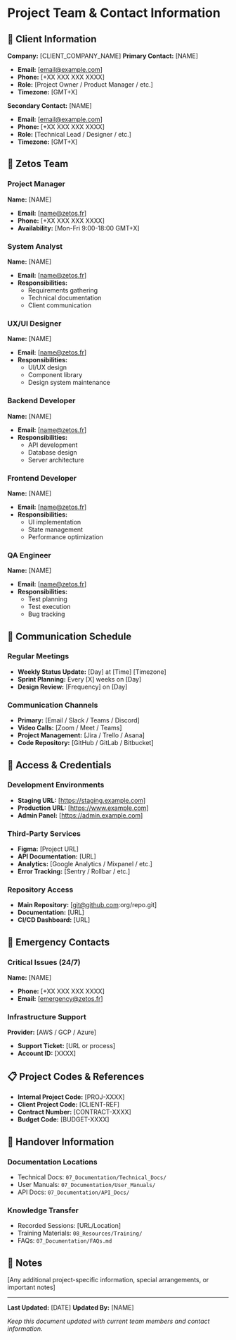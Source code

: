 # Project Team & Contact Information

## 👥 Client Information

**Company:** [CLIENT_COMPANY_NAME]
**Primary Contact:** [NAME]
- **Email:** [email@example.com]
- **Phone:** [+XX XXX XXX XXXX]
- **Role:** [Project Owner / Product Manager / etc.]
- **Timezone:** [GMT+X]

**Secondary Contact:** [NAME]
- **Email:** [email@example.com]
- **Phone:** [+XX XXX XXX XXXX]
- **Role:** [Technical Lead / Designer / etc.]
- **Timezone:** [GMT+X]

## 🏢 Zetos Team

### Project Manager
**Name:** [NAME]
- **Email:** [name@zetos.fr]
- **Phone:** [+XX XXX XXX XXXX]
- **Availability:** [Mon-Fri 9:00-18:00 GMT+X]

### System Analyst
**Name:** [NAME]
- **Email:** [name@zetos.fr]
- **Responsibilities:**
  - Requirements gathering
  - Technical documentation
  - Client communication

### UX/UI Designer
**Name:** [NAME]
- **Email:** [name@zetos.fr]
- **Responsibilities:**
  - UI/UX design
  - Component library
  - Design system maintenance

### Backend Developer
**Name:** [NAME]
- **Email:** [name@zetos.fr]
- **Responsibilities:**
  - API development
  - Database design
  - Server architecture

### Frontend Developer
**Name:** [NAME]
- **Email:** [name@zetos.fr]
- **Responsibilities:**
  - UI implementation
  - State management
  - Performance optimization

### QA Engineer
**Name:** [NAME]
- **Email:** [name@zetos.fr]
- **Responsibilities:**
  - Test planning
  - Test execution
  - Bug tracking

## 📅 Communication Schedule

### Regular Meetings
- **Weekly Status Update:** [Day] at [Time] [Timezone]
- **Sprint Planning:** Every [X] weeks on [Day]
- **Design Review:** [Frequency] on [Day]

### Communication Channels
- **Primary:** [Email / Slack / Teams / Discord]
- **Video Calls:** [Zoom / Meet / Teams]
- **Project Management:** [Jira / Trello / Asana]
- **Code Repository:** [GitHub / GitLab / Bitbucket]

## 🔑 Access & Credentials

### Development Environments
- **Staging URL:** [https://staging.example.com]
- **Production URL:** [https://www.example.com]
- **Admin Panel:** [https://admin.example.com]

### Third-Party Services
- **Figma:** [Project URL]
- **API Documentation:** [URL]
- **Analytics:** [Google Analytics / Mixpanel / etc.]
- **Error Tracking:** [Sentry / Rollbar / etc.]

### Repository Access
- **Main Repository:** [git@github.com:org/repo.git]
- **Documentation:** [URL]
- **CI/CD Dashboard:** [URL]

## 🚨 Emergency Contacts

### Critical Issues (24/7)
**Name:** [NAME]
- **Phone:** [+XX XXX XXX XXXX]
- **Email:** [emergency@zetos.fr]

### Infrastructure Support
**Provider:** [AWS / GCP / Azure]
- **Support Ticket:** [URL or process]
- **Account ID:** [XXXX]

## 📋 Project Codes & References

- **Internal Project Code:** [PROJ-XXXX]
- **Client Project Code:** [CLIENT-REF]
- **Contract Number:** [CONTRACT-XXXX]
- **Budget Code:** [BUDGET-XXXX]

## 🔄 Handover Information

### Documentation Locations
- Technical Docs: `07_Documentation/Technical_Docs/`
- User Manuals: `07_Documentation/User_Manuals/`
- API Docs: `07_Documentation/API_Docs/`

### Knowledge Transfer
- Recorded Sessions: [URL/Location]
- Training Materials: `08_Resources/Training/`
- FAQs: `07_Documentation/FAQs.md`

## 📝 Notes

[Any additional project-specific information, special arrangements, or important notes]

---

**Last Updated:** [DATE]
**Updated By:** [NAME]

*Keep this document updated with current team members and contact information.*
